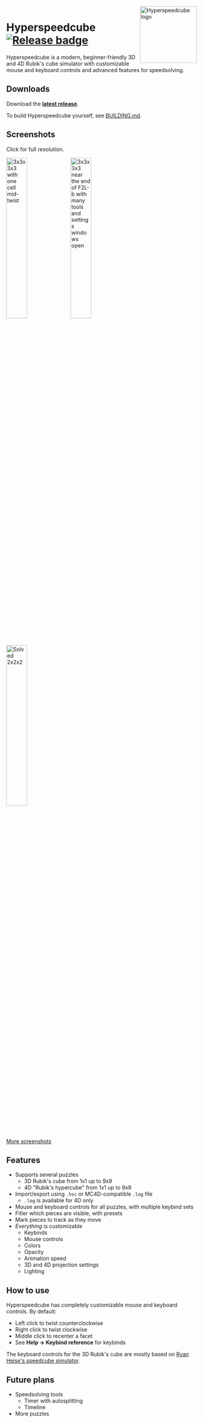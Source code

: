 <img src="https://raw.githubusercontent.com/HactarCE/Hyperspeedcube/main/resources/icon/hyperspeedcube.svg?sanitize=true" alt="Hyperspeedcube logo" width="150" align="right">

# Hyperspeedcube [![Release badge]][Release link]

[Dependencies badge]: https://deps.rs/repo/github/HactarCE/Hyperspeedcube/status.svg "Dependencies status"
[Release badge]: https://img.shields.io/github/v/release/HactarCE/Hyperspeedcube
[Release link]: https://github.com/HactarCE/Hyperspeedcube/releases/latest

Hyperspeedcube is a modern, beginner-friendly 3D and 4D Rubik's cube simulator with customizable mouse and keyboard controls and advanced features for speedsolving.

## Downloads

Download the **[latest release][Release link]**.

To build Hyperspeedcube yourself, see [BUILDING.md](BUILDING.md).

## Screenshots

Click for full resolution.

<img src="https://i.imgur.com/rpMgIwp.png" alt="3x3x3x3 with one cell mid-twist" width="33%" height="33%">
<img src="https://i.imgur.com/uDzvYLz.png" alt="3x3x3x3 near the end of F2L-b with many tools and settings windows open" width="33%" height="33%">
<img src="https://i.imgur.com/aAVOjsD.png" alt="Solved 2x2x2" width="33%" height="33%">

[More screenshots](https://imgur.com/a/6UlgI8v)

## Features

- Supports several puzzles
  - 3D Rubik's cube from 1x1 up to 9x9
  - 4D "Rubik's hypercube" from 1x1 up to 9x9
- Import/export using `.hsc` or MC4D-compatible `.log` file
  - `.log` is available for 4D only
- Mouse and keyboard controls for all puzzles, with multiple keybind sets
- Fitler which pieces are visible, with presets
- Mark pieces to track as they move
- _Everything_ is customizable
  - Keybinds
  - Mouse controls
  - Colors
  - Opacity
  - Animation speed
  - 3D and 4D projection settings
  - Lighting

## How to use

Hyperspeedcube has completely customizable mouse and keyboard controls. By default:

- Left click to twist counterclockwise
- Right click to twist clockwise
- Middle click to recenter a facet
- See **Help → Keybind reference** for keybinds

The keyboard controls for the 3D Rubik's cube are mostly based on [Ryan Heise's speedcube simulator](https://www.ryanheise.com/cube/speed.html).

## Future plans

- Speedsolving tools
  - Timer with autosplitting
  - Timeline
- More puzzles
